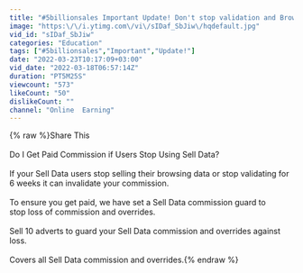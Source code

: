 ```yaml
---
title: "#5billionsales Important Update! Don't stop validation and Browsing"
image: "https:\/\/i.ytimg.com\/vi\/sIDaf_SbJiw\/hqdefault.jpg"
vid_id: "sIDaf_SbJiw"
categories: "Education"
tags: ["#5billionsales","Important","Update!"]
date: "2022-03-23T10:17:09+03:00"
vid_date: "2022-03-18T06:57:14Z"
duration: "PT5M25S"
viewcount: "573"
likeCount: "50"
dislikeCount: ""
channel: "Online  Earning"
---
```

{% raw %}Share This<br /><br />Do I Get Paid Commission if Users Stop Using Sell Data?<br /><br />If your Sell Data users stop selling their browsing data or stop validating for 6 weeks it can invalidate your commission.<br /><br />To ensure you get paid, we have set a Sell Data commission guard to stop loss of commission and overrides.<br /><br />Sell 10 adverts to guard your Sell Data commission and overrides against loss.<br /><br />Covers all Sell Data commission and overrides.{% endraw %}
